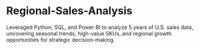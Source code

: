 # Regional-Sales-Analysis
Leveraged Python, SQL, and Power BI to analyze 5 years of U.S. sales data, uncovering seasonal trends, high-value SKUs, and regional growth opportunities for strategic decision-making.
